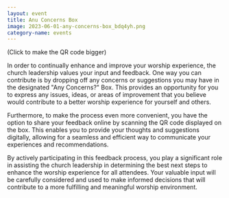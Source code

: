 ```yaml
---
layout: event
title: Anu Concerns Box
image: 2023-06-01-any-concerns-box_bdq4yh.png
category-name: events
---
```

(Click to make the QR code bigger)

In order to continually enhance and improve your worship experience, the church leadership values your input and feedback. One way you can contribute is by dropping off any concerns or suggestions you may have in the designated "Any Concerns?" Box. This provides an opportunity for you to express any issues, ideas, or areas of improvement that you believe would contribute to a better worship experience for yourself and others.

Furthermore, to make the process even more convenient, you have the option to share your feedback online by scanning the QR code displayed on the box. This enables you to provide your thoughts and suggestions digitally, allowing for a seamless and efficient way to communicate your experiences and recommendations.

By actively participating in this feedback process, you play a significant role in assisting the church leadership in determining the best next steps to enhance the worship experience for all attendees. Your valuable input will be carefully considered and used to make informed decisions that will contribute to a more fulfilling and meaningful worship environment.